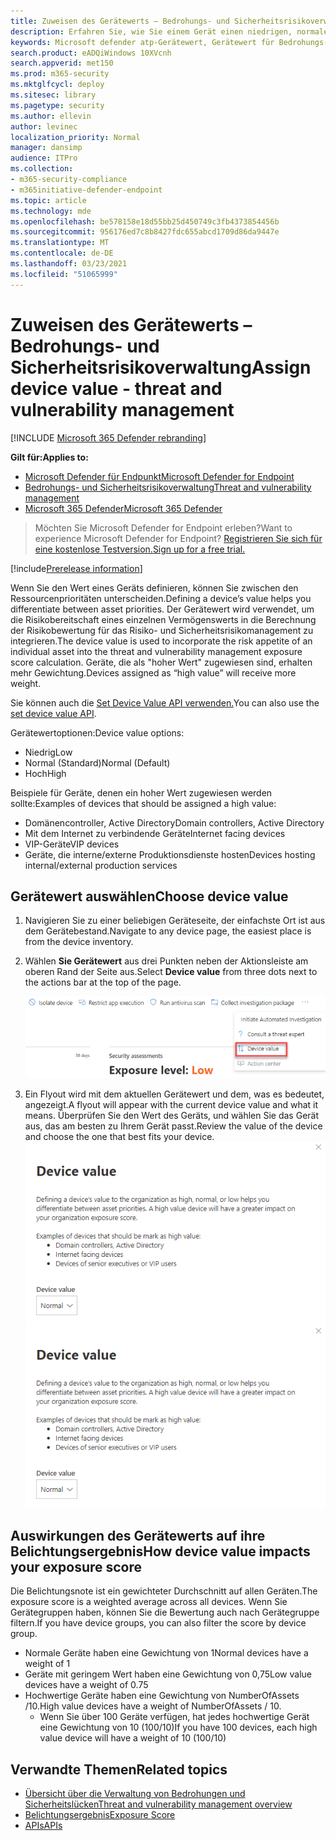 ```yaml
---
title: Zuweisen des Gerätewerts – Bedrohungs- und Sicherheitsrisikoverwaltung
description: Erfahren Sie, wie Sie einem Gerät einen niedrigen, normalen oder hohen Wert zuweisen, um zwischen den Ressourcenprioritäten zu unterscheiden.
keywords: Microsoft defender atp-Gerätewert, Gerätewert für Bedrohungs- und Sicherheitsrisikoverwaltung, hochwertige Geräte, Gerätewert-Belichtungsergebnis
search.product: eADQiWindows 10XVcnh
search.appverid: met150
ms.prod: m365-security
ms.mktglfcycl: deploy
ms.sitesec: library
ms.pagetype: security
ms.author: ellevin
author: levinec
localization_priority: Normal
manager: dansimp
audience: ITPro
ms.collection:
- m365-security-compliance
- m365initiative-defender-endpoint
ms.topic: article
ms.technology: mde
ms.openlocfilehash: be578158e18d55bb25d450749c3fb4373854456b
ms.sourcegitcommit: 956176ed7c8b8427fdc655abcd1709d86da9447e
ms.translationtype: MT
ms.contentlocale: de-DE
ms.lasthandoff: 03/23/2021
ms.locfileid: "51065999"
---
```

# <a name="assign-device-value---threat-and-vulnerability-management"></a><span data-ttu-id="a5fa3-104">Zuweisen des Gerätewerts – Bedrohungs- und Sicherheitsrisikoverwaltung</span><span class="sxs-lookup"><span data-stu-id="a5fa3-104">Assign device value - threat and vulnerability management</span></span>

[!INCLUDE [Microsoft 365 Defender rebranding](../../includes/microsoft-defender.md)]

<span data-ttu-id="a5fa3-105">**Gilt für:**</span><span class="sxs-lookup"><span data-stu-id="a5fa3-105">**Applies to:**</span></span>

- [<span data-ttu-id="a5fa3-106">Microsoft Defender für Endpunkt</span><span class="sxs-lookup"><span data-stu-id="a5fa3-106">Microsoft Defender for Endpoint</span></span>](https://go.microsoft.com/fwlink/?linkid=2154037)
- [<span data-ttu-id="a5fa3-107">Bedrohungs- und Sicherheitsrisikoverwaltung</span><span class="sxs-lookup"><span data-stu-id="a5fa3-107">Threat and vulnerability management</span></span>](next-gen-threat-and-vuln-mgt.md)
- [<span data-ttu-id="a5fa3-108">Microsoft 365 Defender</span><span class="sxs-lookup"><span data-stu-id="a5fa3-108">Microsoft 365 Defender</span></span>](https://go.microsoft.com/fwlink/?linkid=2118804)

> <span data-ttu-id="a5fa3-109">Möchten Sie Microsoft Defender for Endpoint erleben?</span><span class="sxs-lookup"><span data-stu-id="a5fa3-109">Want to experience Microsoft Defender for Endpoint?</span></span> [<span data-ttu-id="a5fa3-110">Registrieren Sie sich für eine kostenlose Testversion.</span><span class="sxs-lookup"><span data-stu-id="a5fa3-110">Sign up for a free trial.</span></span>](https://www.microsoft.com/microsoft-365/windows/microsoft-defender-atp?ocid=docs-wdatp-portaloverview-abovefoldlink)

[!include[Prerelease information](../../includes/prerelease.md)]

<span data-ttu-id="a5fa3-111">Wenn Sie den Wert eines Geräts definieren, können Sie zwischen den Ressourcenprioritäten unterscheiden.</span><span class="sxs-lookup"><span data-stu-id="a5fa3-111">Defining a device’s value helps you differentiate between asset priorities.</span></span> <span data-ttu-id="a5fa3-112">Der Gerätewert wird verwendet, um die Risikobereitschaft eines einzelnen Vermögenswerts in die Berechnung der Risikobewertung für das Risiko- und Sicherheitsrisikomanagement zu integrieren.</span><span class="sxs-lookup"><span data-stu-id="a5fa3-112">The device value is used to incorporate the risk appetite of an individual asset into the threat and vulnerability management exposure score calculation.</span></span> <span data-ttu-id="a5fa3-113">Geräte, die als "hoher Wert" zugewiesen sind, erhalten mehr Gewichtung.</span><span class="sxs-lookup"><span data-stu-id="a5fa3-113">Devices assigned as “high value” will receive more weight.</span></span>

<span data-ttu-id="a5fa3-114">Sie können auch die [Set Device Value API verwenden.](set-device-value.md)</span><span class="sxs-lookup"><span data-stu-id="a5fa3-114">You can also use the [set device value API](set-device-value.md).</span></span>

<span data-ttu-id="a5fa3-115">Gerätewertoptionen:</span><span class="sxs-lookup"><span data-stu-id="a5fa3-115">Device value options:</span></span>

- <span data-ttu-id="a5fa3-116">Niedrig</span><span class="sxs-lookup"><span data-stu-id="a5fa3-116">Low</span></span>
- <span data-ttu-id="a5fa3-117">Normal (Standard)</span><span class="sxs-lookup"><span data-stu-id="a5fa3-117">Normal (Default)</span></span>
- <span data-ttu-id="a5fa3-118">Hoch</span><span class="sxs-lookup"><span data-stu-id="a5fa3-118">High</span></span>

<span data-ttu-id="a5fa3-119">Beispiele für Geräte, denen ein hoher Wert zugewiesen werden sollte:</span><span class="sxs-lookup"><span data-stu-id="a5fa3-119">Examples of devices that should be assigned a high value:</span></span>

- <span data-ttu-id="a5fa3-120">Domänencontroller, Active Directory</span><span class="sxs-lookup"><span data-stu-id="a5fa3-120">Domain controllers, Active Directory</span></span>
- <span data-ttu-id="a5fa3-121">Mit dem Internet zu verbindende Geräte</span><span class="sxs-lookup"><span data-stu-id="a5fa3-121">Internet facing devices</span></span>
- <span data-ttu-id="a5fa3-122">VIP-Geräte</span><span class="sxs-lookup"><span data-stu-id="a5fa3-122">VIP devices</span></span>
- <span data-ttu-id="a5fa3-123">Geräte, die interne/externe Produktionsdienste hosten</span><span class="sxs-lookup"><span data-stu-id="a5fa3-123">Devices hosting internal/external production services</span></span>

## <a name="choose-device-value"></a><span data-ttu-id="a5fa3-124">Gerätewert auswählen</span><span class="sxs-lookup"><span data-stu-id="a5fa3-124">Choose device value</span></span>

1. <span data-ttu-id="a5fa3-125">Navigieren Sie zu einer beliebigen Geräteseite, der einfachste Ort ist aus dem Gerätebestand.</span><span class="sxs-lookup"><span data-stu-id="a5fa3-125">Navigate to any device page, the easiest place is from the device inventory.</span></span>

2. <span data-ttu-id="a5fa3-126">Wählen **Sie Gerätewert** aus drei Punkten neben der Aktionsleiste am oberen Rand der Seite aus.</span><span class="sxs-lookup"><span data-stu-id="a5fa3-126">Select **Device value** from three dots next to the actions bar at the top of the page.</span></span>

    ![Beispiel für das Dropdownmenü des Gerätewerts.](images/tvm-device-value-dropdown.png)

3. <span data-ttu-id="a5fa3-128">Ein Flyout wird mit dem aktuellen Gerätewert und dem, was es bedeutet, angezeigt.</span><span class="sxs-lookup"><span data-stu-id="a5fa3-128">A flyout will appear with the current device value and what it means.</span></span> <span data-ttu-id="a5fa3-129">Überprüfen Sie den Wert des Geräts, und wählen Sie das Gerät aus, das am besten zu Ihrem Gerät passt.</span><span class="sxs-lookup"><span data-stu-id="a5fa3-129">Review the value of the device and choose the one that best fits your device.</span></span>
<span data-ttu-id="a5fa3-130">![Beispiel für das Flyout des Gerätewerts.](images/tvm-device-value-flyout.png)</span><span class="sxs-lookup"><span data-stu-id="a5fa3-130">![Example of the device value flyout.](images/tvm-device-value-flyout.png)</span></span>

## <a name="how-device-value-impacts-your-exposure-score"></a><span data-ttu-id="a5fa3-131">Auswirkungen des Gerätewerts auf ihre Belichtungsergebnis</span><span class="sxs-lookup"><span data-stu-id="a5fa3-131">How device value impacts your exposure score</span></span>

<span data-ttu-id="a5fa3-132">Die Belichtungsnote ist ein gewichteter Durchschnitt auf allen Geräten.</span><span class="sxs-lookup"><span data-stu-id="a5fa3-132">The exposure score is a weighted average across all devices.</span></span> <span data-ttu-id="a5fa3-133">Wenn Sie Gerätegruppen haben, können Sie die Bewertung auch nach Gerätegruppe filtern.</span><span class="sxs-lookup"><span data-stu-id="a5fa3-133">If you have device groups, you can also filter the score by device group.</span></span>

- <span data-ttu-id="a5fa3-134">Normale Geräte haben eine Gewichtung von 1</span><span class="sxs-lookup"><span data-stu-id="a5fa3-134">Normal devices have a weight of 1</span></span>
- <span data-ttu-id="a5fa3-135">Geräte mit geringem Wert haben eine Gewichtung von 0,75</span><span class="sxs-lookup"><span data-stu-id="a5fa3-135">Low value devices have a weight of 0.75</span></span>
- <span data-ttu-id="a5fa3-136">Hochwertige Geräte haben eine Gewichtung von NumberOfAssets /10.</span><span class="sxs-lookup"><span data-stu-id="a5fa3-136">High value devices have a weight of NumberOfAssets / 10.</span></span>
    - <span data-ttu-id="a5fa3-137">Wenn Sie über 100 Geräte verfügen, hat jedes hochwertige Gerät eine Gewichtung von 10 (100/10)</span><span class="sxs-lookup"><span data-stu-id="a5fa3-137">If you have 100 devices, each high value device will have a weight of 10 (100/10)</span></span>

## <a name="related-topics"></a><span data-ttu-id="a5fa3-138">Verwandte Themen</span><span class="sxs-lookup"><span data-stu-id="a5fa3-138">Related topics</span></span>

- [<span data-ttu-id="a5fa3-139">Übersicht über die Verwaltung von Bedrohungen und Sicherheitslücken</span><span class="sxs-lookup"><span data-stu-id="a5fa3-139">Threat and vulnerability management overview</span></span>](next-gen-threat-and-vuln-mgt.md)
- [<span data-ttu-id="a5fa3-140">Belichtungsergebnis</span><span class="sxs-lookup"><span data-stu-id="a5fa3-140">Exposure Score</span></span>](tvm-exposure-score.md)
- [<span data-ttu-id="a5fa3-141">APIs</span><span class="sxs-lookup"><span data-stu-id="a5fa3-141">APIs</span></span>](next-gen-threat-and-vuln-mgt.md#apis)